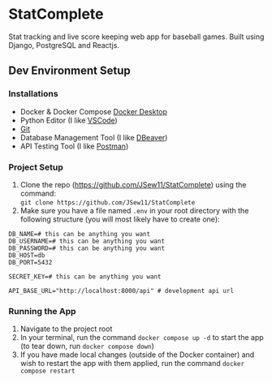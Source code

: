 # StatComplete
Stat tracking and live score keeping web app for baseball games. Built using Django, PostgreSQL and Reactjs.

## Dev Environment Setup

### Installations
* Docker & Docker Compose [Docker Desktop](https://www.docker.com/products/docker-desktop/)
* Python Editor (I like [VSCode](https://code.visualstudio.com/download))
* [Git](https://git-scm.com/downloads)
* Database Management Tool (I like [DBeaver](https://dbeaver.io/))
* API Testing Tool (I like [Postman](https://www.postman.com/downloads/))

### Project Setup
1. Clone the repo (https://github.com/JSew11/StatComplete) using the command:  
    `git clone https://github.com/JSew11/StatComplete`
1. Make sure you have a file named `.env` in your root directory with the following structure (you will most likely have to create one):  
```
DB_NAME=# this can be anything you want
DB_USERNAME=# this can be anything you want
DB_PASSWORD=# this can be anything you want
DB_HOST=db
DB_PORT=5432

SECRET_KEY=# this can be anything you want

API_BASE_URL="http://localhost:8000/api" # development api url
```

### Running the App
1. Navigate to the project root
1. In your terminal, run the command `docker compose up -d` to start the app (to tear down, run `docker compose down`)  
1. If you have made local changes (outside of the Docker container) and wish to restart the app with them applied, run the command `docker compose restart`

